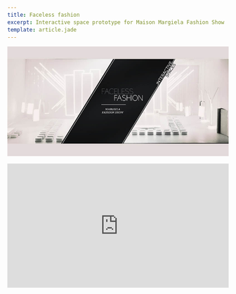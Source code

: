 ```yaml
---
title: Faceless fashion
excerpt: Interactive space prototype for Maison Margiela Fashion Show
template: article.jade
---
```


![thumb](thumb.jpg)
<style>.embed-container { position: relative; padding-bottom: 56.25%; height: 0; overflow: hidden; max-width: 100%; } .embed-container iframe, .embed-container object, .embed-container embed { position: absolute; top: 0; left: 0; width: 100%; height: 100%; }</style><div class='embed-container'><iframe src='https://player.vimeo.com/video/124802641' frameborder='0' webkitAllowFullScreen mozallowfullscreen allowFullScreen></iframe></div>
